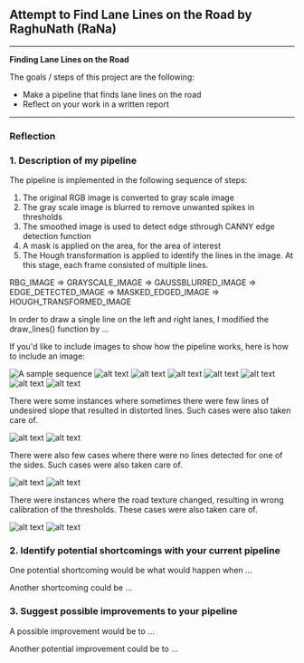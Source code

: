## **Attempt to Find Lane Lines on the Road by RaghuNath (RaNa)** 





---

**Finding Lane Lines on the Road**

The goals / steps of this project are the following:
* Make a pipeline that finds lane lines on the road
* Reflect on your work in a written report


[//]: # (Image References)

[original]: ./process_images/original.png "Original"
[gray]: ./process_images/gray.png "Gray"
[gauss]: ./process_images/gaussfiltered.png "Gauss output"
[canny]: ./process_images/edgedetected.png "Canny output"
[mask]: ./process_images/maskonoriginal.png "Mask"
[maskedcanny]: ./process_images/maskoncanny.png "Mask on Canny filtered"
[hough]: ./process_images/houghoutput.png "Hough output"
[result]: ./process_images/result.png "Result"

[shade_original]: ./process_images/shade_original.png "Shaded Road"
[shadedlines]: ./process_images/shade_lines.png "Lines with shade"

[nolinesright_original]: ./process_images/nolinesright_original.png "No strong lines on the right"
[nolinesright]: ./process_images/nolinesright.png "No detected lines on the right"

[brightroad]: ./process_images/brightroad_original.png "Road texture changed to bright color"
[zigzaglines]: ./process_images/zigzaglines.png "Resulting zigzag lines"

---

### Reflection

### 1. Description of my pipeline

The pipeline is implemented in the following sequence of steps:
1. The original RGB image is converted to gray scale image
2. The gray scale image is blurred to remove unwanted spikes in thresholds
3. The smoothed image is used to detect edge sthrough CANNY edge detection function
4. A mask is applied on the area, for the area of interest
5. The Hough transformation is applied to identify the lines in the image. At this stage, each frame consisted of multiple lines.

RBG_IMAGE => GRAYSCALE_IMAGE => GAUSSBLURRED_IMAGE => EDGE_DETECTED_IMAGE => MASKED_EDGED_IMAGE => HOUGH_TRANSFORMED_IMAGE

In order to draw a single line on the left and right lanes, I modified the draw_lines() function by ...

If you'd like to include images to show how the pipeline works, here is how to include an image: 

![A sample sequence][original]
![alt text][gray]
![alt text][gauss]
![alt text][canny]
![alt text][mask]
![alt text][maskedcanny]
![alt text][hough]
![alt text][result]

There were some instances where sometimes there were few lines of undesired slope that resulted in distorted lines. Such cases were also taken care of. 

![alt text][shade_original]
![alt text][shadedlines]

There were also few cases where there were no lines detected for one of the sides. Such cases were also taken care of.

![alt text][nolinesright_original]
![alt text][nolinesright]

There were instances where the road texture changed, resulting in wrong calibration of the thresholds. These cases were also taken care of.

![alt text][brightroad]
![alt text][zigzaglines]



### 2. Identify potential shortcomings with your current pipeline


One potential shortcoming would be what would happen when ... 

Another shortcoming could be ...


### 3. Suggest possible improvements to your pipeline

A possible improvement would be to ...

Another potential improvement could be to ...

